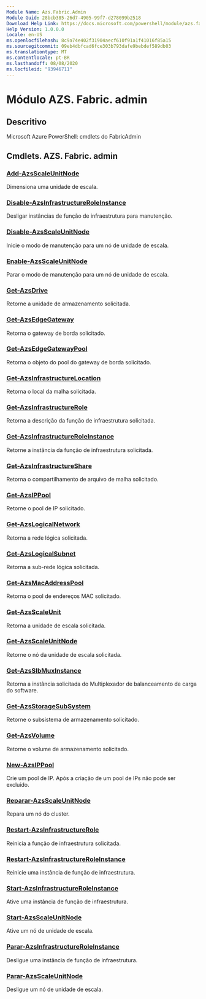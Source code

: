 ```yaml
---
Module Name: Azs.Fabric.Admin
Module Guid: 28bcb385-26d7-4905-99f7-d278099b2518
Download Help Link: https://docs.microsoft.com/powershell/module/azs.fabric.admin
Help Version: 1.0.0.0
Locale: en-US
ms.openlocfilehash: 8c9a74e402f31904aecf610f91a1f41016f85a15
ms.sourcegitcommit: 09eb4dbfcad6fce303b793dafe9bebdef589db03
ms.translationtype: MT
ms.contentlocale: pt-BR
ms.lasthandoff: 08/08/2020
ms.locfileid: "93946711"
---
```

# Módulo AZS. Fabric. admin
## Descritivo
Microsoft Azure PowerShell: cmdlets do FabricAdmin

## Cmdlets. AZS. Fabric. admin
### [Add-AzsScaleUnitNode](Add-AzsScaleUnitNode.md)
Dimensiona uma unidade de escala.

### [Disable-AzsInfrastructureRoleInstance](Disable-AzsInfrastructureRoleInstance.md)
Desligar instâncias de função de infraestrutura para manutenção.

### [Disable-AzsScaleUnitNode](Disable-AzsScaleUnitNode.md)
Inicie o modo de manutenção para um nó de unidade de escala.

### [Enable-AzsScaleUnitNode](Enable-AzsScaleUnitNode.md)
Parar o modo de manutenção para um nó de unidade de escala.

### [Get-AzsDrive](Get-AzsDrive.md)
Retorne a unidade de armazenamento solicitada.

### [Get-AzsEdgeGateway](Get-AzsEdgeGateway.md)
Retorna o gateway de borda solicitado.

### [Get-AzsEdgeGatewayPool](Get-AzsEdgeGatewayPool.md)
Retorna o objeto do pool do gateway de borda solicitado.

### [Get-AzsInfrastructureLocation](Get-AzsInfrastructureLocation.md)
Retorna o local da malha solicitada.

### [Get-AzsInfrastructureRole](Get-AzsInfrastructureRole.md)
Retorna a descrição da função de infraestrutura solicitada.

### [Get-AzsInfrastructureRoleInstance](Get-AzsInfrastructureRoleInstance.md)
Retorne a instância da função de infraestrutura solicitada.

### [Get-AzsInfrastructureShare](Get-AzsInfrastructureShare.md)
Retorna o compartilhamento de arquivo de malha solicitado.

### [Get-AzsIPPool](Get-AzsIPPool.md)
Retorne o pool de IP solicitado.

### [Get-AzsLogicalNetwork](Get-AzsLogicalNetwork.md)
Retorna a rede lógica solicitada.

### [Get-AzsLogicalSubnet](Get-AzsLogicalSubnet.md)
Retorna a sub-rede lógica solicitada.

### [Get-AzsMacAddressPool](Get-AzsMacAddressPool.md)
Retorna o pool de endereços MAC solicitado.

### [Get-AzsScaleUnit](Get-AzsScaleUnit.md)
Retorna a unidade de escala solicitada.

### [Get-AzsScaleUnitNode](Get-AzsScaleUnitNode.md)
Retorne o nó da unidade de escala solicitada.

### [Get-AzsSlbMuxInstance](Get-AzsSlbMuxInstance.md)
Retorna a instância solicitada do Multiplexador de balanceamento de carga do software.

### [Get-AzsStorageSubSystem](Get-AzsStorageSubSystem.md)
Retorne o subsistema de armazenamento solicitado.

### [Get-AzsVolume](Get-AzsVolume.md)
Retorne o volume de armazenamento solicitado.

### [New-AzsIPPool](New-AzsIPPool.md)
Crie um pool de IP.
Após a criação de um pool de IPs não pode ser excluído.

### [Reparar-AzsScaleUnitNode](Repair-AzsScaleUnitNode.md)
Repara um nó do cluster.

### [Restart-AzsInfrastructureRole](Restart-AzsInfrastructureRole.md)
Reinicia a função de infraestrutura solicitada.

### [Restart-AzsInfrastructureRoleInstance](Restart-AzsInfrastructureRoleInstance.md)
Reinicie uma instância de função de infraestrutura.

### [Start-AzsInfrastructureRoleInstance](Start-AzsInfrastructureRoleInstance.md)
Ative uma instância de função de infraestrutura.

### [Start-AzsScaleUnitNode](Start-AzsScaleUnitNode.md)
Ative um nó de unidade de escala.

### [Parar-AzsInfrastructureRoleInstance](Stop-AzsInfrastructureRoleInstance.md)
Desligue uma instância de função de infraestrutura.

### [Parar-AzsScaleUnitNode](Stop-AzsScaleUnitNode.md)
Desligue um nó de unidade de escala.

